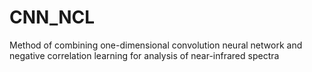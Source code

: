 # CNN_NCL
Method of combining one-dimensional convolution neural network and negative correlation learning for analysis of near-infrared spectra

